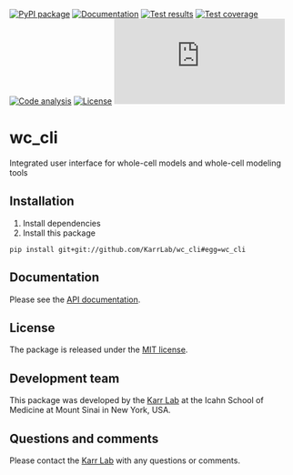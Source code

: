 [![PyPI package](https://img.shields.io/pypi/v/wc_cli.svg)](https://pypi.python.org/pypi/wc_cli)
[![Documentation](https://readthedocs.org/projects/wc_cli/badge/?version=latest)](http://docs.karrlab.org/wc_cli)
[![Test results](https://circleci.com/gh/KarrLab/wc_cli.svg?style=shield)](https://circleci.com/gh/KarrLab/wc_cli)
[![Test coverage](https://coveralls.io/repos/github/KarrLab/wc_cli/badge.svg)](https://coveralls.io/github/KarrLab/wc_cli)
[![Code analysis](https://api.codeclimate.com/v1/badges/8875e7a6125e8e389790/maintainability)](https://codeclimate.com/github/KarrLab/wc_cli)
[![License](https://img.shields.io/github/license/KarrLab/wc_cli.svg)](LICENSE)
![Analytics](https://ga-beacon.appspot.com/UA-86759801-1/wc_cli/README.md?pixel)

# wc_cli

Integrated user interface for whole-cell models and whole-cell modeling tools

## Installation
1. Install dependencies
2. Install this package
  ```
  pip install git+git://github.com/KarrLab/wc_cli#egg=wc_cli
  ```

## Documentation
Please see the [API documentation](http://docs.karrlab.org/wc_cli).

## License
The package is released under the [MIT license](LICENSE).

## Development team
This package was developed by the [Karr Lab](http://www.karrlab.org) at the Icahn School of Medicine at Mount Sinai in New York, USA.

## Questions and comments
Please contact the [Karr Lab](http://www.karrlab.org) with any questions or comments.